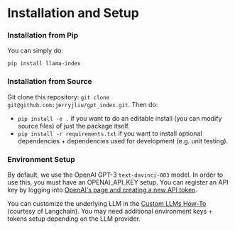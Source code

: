 # Installation and Setup

### Installation from Pip

You can simply do:
```
pip install llama-index
```

### Installation from Source
Git clone this repository: `git clone git@github.com:jerryjliu/gpt_index.git`. Then do:

- `pip install -e .` if you want to do an editable install (you can modify source files) of just the package itself.
- `pip install -r requirements.txt` if you want to install optional dependencies + dependencies used for development (e.g. unit testing).


### Environment Setup

By default, we use the OpenAI GPT-3 `text-davinci-003` model. In order to use this, you must have an OPENAI_API_KEY setup.
You can register an API key by logging into [OpenAI's page and creating a new API token](https://beta.openai.com/account/api-keys).

You can customize the underlying LLM in the [Custom LLMs How-To](/docs/how_to/custom_llms.md) (courtesy of Langchain). You may
need additional environment keys + tokens setup depending on the LLM provider.

